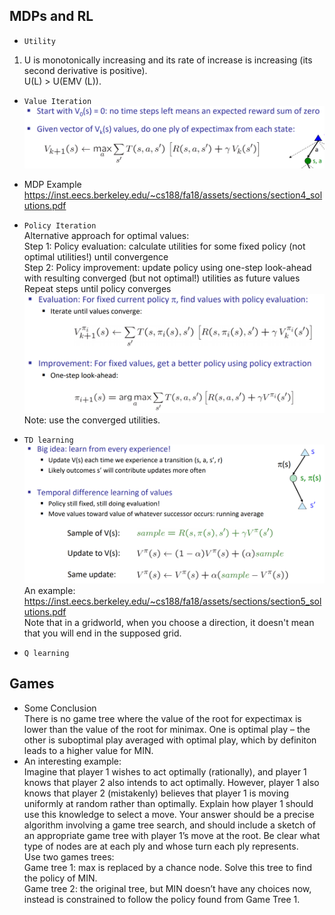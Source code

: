 ## MDPs and RL  
- `Utility`  
1. U is monotonically increasing and its rate of increase is increasing (its second derivative is positive).   
U(L) > U(EMV (L)).  
- `Value Iteration`  
![image](https://github.com/xiaoyisha/cs162_test/blob/master/20181205054607.png)  
- MDP Example   
https://inst.eecs.berkeley.edu/~cs188/fa18/assets/sections/section4_solutions.pdf   
- `Policy Iteration`   
Alternative approach for optimal values:    
Step 1: Policy evaluation: calculate utilities for some fixed policy (not optimal utilities!) until convergence    
Step 2: Policy improvement: update policy using one-step look-ahead with resulting converged (but not optimal!) utilities as future values  
Repeat steps until policy converges   
![image](https://github.com/xiaoyisha/cs162_test/blob/master/20181205062408.png)  
Note: use the converged utilities.    
- `TD learning`   
![image](https://github.com/xiaoyisha/cs162_test/blob/master/20181205064610.png)  
An example:  
https://inst.eecs.berkeley.edu/~cs188/fa18/assets/sections/section5_solutions.pdf  
Note that in a gridworld, when you choose a direction, it doesn't mean that you will end in the supposed grid.  

- `Q learning`   


## Games  
- Some Conclusion  
There is no game tree where the value of the root for expectimax is lower than the value of the root for minimax. One is optimal play – the other is suboptimal play averaged with optimal play, which by definiton leads to a higher value for MIN.  
- An interesting example:  
Imagine that player 1 wishes to act optimally (rationally), and player 1 knows that player 2 also intends to act optimally. However, player 1 also knows that player 2 (mistakenly) believes that player 1 is moving uniformly at random rather than optimally. Explain how player 1 should use this knowledge to select a move. Your answer should be a precise algorithm involving a game tree search, and should include a
sketch of an appropriate game tree with player 1’s move at the root. Be clear what type of nodes are at each ply and whose turn each ply represents.   
Use two games trees:   
Game tree 1: max is replaced by a chance node. Solve this tree to find the policy of MIN.    
Game tree 2: the original tree, but MIN doesn’t have any choices now, instead is constrained to follow the policy found from Game Tree 1.   





